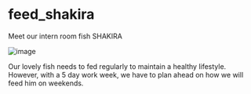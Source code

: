 # feed_shakira
Meet our intern room fish SHAKIRA

![image](https://github.com/ChahitUppal/feed_shakira/assets/71035269/1ed4d924-93b4-4811-8240-22fe36c7dab5)

Our lovely fish needs to fed regularly to maintain a healthy lifestyle. However, with a 5 day work week, we have to plan ahead on how we will feed him on weekends.
